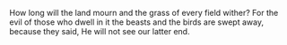 How long will the land mourn and the grass of every field wither? For the evil of those who dwell in it the beasts and the birds are swept away, because they said, He will not see our latter end.
